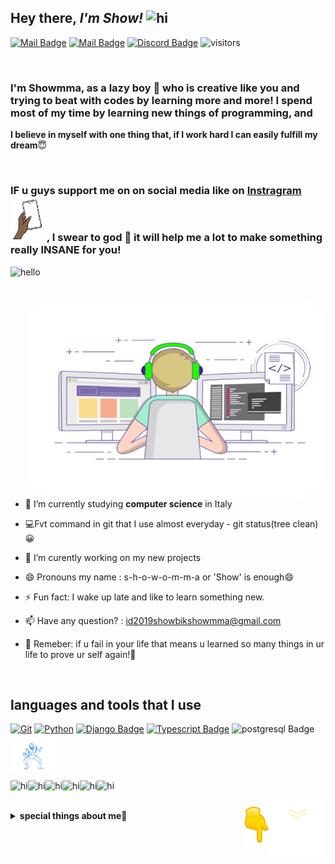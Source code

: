 ## **Hey there**, *I'm Show!* <img src="https://i.pinimg.com/originals/57/5a/20/575a20918d349a354cc636a0d49b35a0.gif" width="58px" alt="hi">


[![Mail Badge](https://img.shields.io/badge/-@show-e84393?style=flat&labelColor=a12294&logo=instagram&logoColor=white)](https://www.instagram.com/shows_creation/?hl=en) [![Mail Badge](https://img.shields.io/badge/-showmma-ff2b5d?style=flat&labelColor=ff003c&logo=gmail&logoColor=white)](id2019showbikshowmma@gmail.com)  [![Discord Badge](https://img.shields.io/badge/-Discord-7f49e3?style=flat&labelColor=4d1fa3&logo=Discord&logoColor=white)](https://discord.gg/hnHQP25Yp8)
![visitors](https://visitor-badge.glitch.me/badge?page_id=show) 





<br>

### I'm Showmma, as a lazy boy 🥺  who is **creative** like you and trying to beat with codes by learning more and more! I spend most of my time by learning new things of programming, and  
**I believe in myself with one thing that, if I work hard I can easily fulfill my dream**😇

<br>


###   **IF u guys support me on  on social media like on [Instragram](https://www.instagram.com/shows_creation/?hl=en) <img src="github3.gif" width="58px" alt="hi">, I swear to god 🥺 it will help me a lot to make something really **INSANE** for you!**


<img src="https://i.pinimg.com/originals/7b/13/7c/7b137c48419e95e12416e783cc804e45.gif" width="68px" alt="hello">

<br>






<br>

 <meta name="viewport" content="width=device-width, initial-scale=1.0">

<br>

 <img align="right" alt="GIF" src="github4.gif" width="475" height="320" style="border-radius:12%" />

- 🔭 I’m currently studying **computer science** in Italy

- 💻Fvt command in git that I use almost everyday - git status(tree clean)😀

- 🤔 I’m curently working on my new projects

- 😄 Pronouns my name : s-h-o-w-o-m-m-a or 'Show' is enough😄

- ⚡ Fun fact: I wake up late and like to learn something new.

- 📫 Have any question? : id2019showbikshowmma@gmail.com

- 🤫 Remeber: if u fail in your life that means u learned so many things in ur life to prove ur self again!💖 

<br>


## **languages and tools that I use**

[![Git](https://img.shields.io/badge/-GIT-f76300?style=for-the-badge&labelColor=white&logo=Git&logoColor=f76300)](#) [![Python](https://img.shields.io/badge/-Python-e0a51b?style=for-the-badge&labelColor=blue&logo=Python&logoColor=ffde00&)](#) [![Django Badge](https://img.shields.io/badge/-Django-227328?style=for-the-badge&labelColor=white&logo=Django&logoColor=2c7a05)](#) [![Typescript Badge](https://img.shields.io/badge/-Typescript-08c2cc?style=for-the-badge&labelColor=grey&logo=typescript&logoColor=0fe7f2)](#) ![postgresql Badge](https://img.shields.io/badge/-postgresql-0884c7?style=for-the-badge&labelColor=lightgreen&logo=postgresql&logoColor=0884c7)  <img src="github5.gif" width="78px" alt="hi">

<img src="https://i.pinimg.com/originals/b3/00/ed/b300ed8315ccf16b886d583c06670ef2.gif" width="58px" alt="hi"><img src="https://i.pinimg.com/originals/b3/00/ed/b300ed8315ccf16b886d583c06670ef2.gif" width="58px" alt="hi"><img src="https://i.pinimg.com/originals/b3/00/ed/b300ed8315ccf16b886d583c06670ef2.gif" width="58px" alt="hi"><img src="https://i.pinimg.com/originals/b3/00/ed/b300ed8315ccf16b886d583c06670ef2.gif" width="58px" alt="hi"><img src="https://i.pinimg.com/originals/b3/00/ed/b300ed8315ccf16b886d583c06670ef2.gif" width="58px" alt="hi"><img src="https://i.pinimg.com/originals/b3/00/ed/b300ed8315ccf16b886d583c06670ef2.gif" width="58px" alt="hi">


<img align="right" alt="GIF" src="github8.gif" width="90"  />
<img align="right" alt="GIF" src="github6.gif" width="40"  />

<br />



<details>

<summary>
<b>special things about me<b>🤫 
</summary>

<br >




#### **My daily coding stats like** Gtav😄

<!--START_SECTION:waka-->
```yml

Django       7 hrs 11 mins   ▓▓▓▓▓▓▓▓▓▓▓▓▓▓▓▓▓▓▓▓▓▓▓▓▓▓▓▓▓▓▓▓▓░░░░░░░░

Python       4 hrs 50 mins   ▓▓▓▓▓▓▓▓▓▓▓▓▓▓▓▓▓▓▓▓▓░░░░░░░░░░░░░░░░░░░░

Algorithms   2 hrs 27 mins   ▓▓▓▓▓▓▓▓▓▓▓░░░░░░░░░░░░░░░░░░░░░░░░░░░░░░

OAuth              35 mins   ▓▓▓▓░░░░░░░░░░░░░░░░░░░░░░░░░░░░░░░░░░░░░

scss               20 mins   ▓▓░░░░░░░░░░░░░░░░░░░░░░░░░░░░░░░░░░░░░░░    

others             14 mins   ▓░░░░░░░░░░░░░░░░░░░░░░░░░░░░░░░░░░░░░░░░
```
<!--END_SECTION:waka-->

#### **Github Stats**✅

![Show's GitHub stats](https://github-readme-stats.vercel.app/api?username=show&show_icons=true&theme=radical) 

</details>



